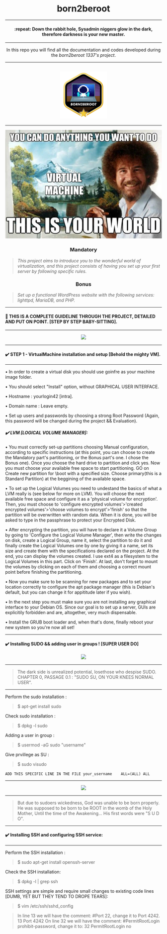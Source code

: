 <h1 align=center>
	<b>born2beroot</b>
</h1>

---

<h4 align=center>
	 :repeat: Down the rabbit hole, Sysadmin niggers glow in the dark, therefore darkness is your new master.	
</h4>

---

<p align=center>
	In this repo you will find all the documentation and codes developed during the <i>born2beroot 1337's project</i>.
</p>

---

<div align=center>
<h2>
<img src=https://github.com/ablaamim/Born2BeRoot/blob/main/SRC/born2berootm.png alt=ablaamim's 42Project Badge/>
</div>

---


<div align=center>
<img src=https://github.com/ablaamim/Born2BeRoot/blob/main/SRC/your-world%20(1).png alt=ablaamim's 42Project/>
</div>

<h3 align=center>
Mandatory
</h3>

> <i>This project aims to introduce you to the wonderful world of virtualization, and this project consists of having you set up your first server by following specific rules.</i>

<p align=center>

</p>


<h3 align=center>
Bonus
</h3>

> <i>Set up a functional WordPress website with the following services: lighttpd, MariaDB, and PHP.</i>
<p align=center>

</p>

---

#### :100: THIS IS A COMPLETE GUIDELINE THROUGH THE PROJECT, DETAILED AND PUT ON POINT. [STEP BY STEP BABY-SITTING].

---

</p>
<p align="center">
<img src="https://c.tenor.com/kdxBs6f6YloAAAAC/system-failure.gif" width="500">
<p/>

---

#### :heavy_check_mark: STEP 1 - VirtualMachine installation and setup [Behold the mighty VM].

---

• In order to create a virtual disk you should use goinfre as your machine image folder.

• You should select "Install" option, without GRAPHICAL USER INTERFACE.

• Hostname : yourlogin42 [intra].

• Domain name : Leave empty.

• Set up users and passwords by choosing a strong Root Password (Again, this password will be changed during the project && Evaluation).

##### :heavy_check_mark: LVM [LOGICAL VOLUME MANAGER]:

• You must correctly set-up partitions choosing Manual configuration, according to specific instructions (at this point, you can choose to create the Mandatory
part's partitioning, or the Bonus part's one. I chose the Bonus one).
Once you choose the hard drive to partition and click yes.
Now you must choose your available free space to start partitioning.
GO on Create new partition for \boot with a specified size.
Choose primary(this is a Standard Partition) at the beggining of the available space.

• To set up the Logical Volumes you need to undestand the basics of what a LVM really is (see below for more on LVM). 
You will choose the next available free space and configure it as a 'physical volume for encryption'. 
Then, you must choose to 'configure encrypted volumes'>'created encrypted volumes'>'choose volumes to encrypt'>'finish' so that the partition will be overwritten 
with random data. 
When it is done, you will be asked to type in the passphrase to protect your Encrypted Disk.

• After encrypting the partition, you will have to declare it a Volume Group by going to 'Configure the Logical Volume Manager',
then write the changes on disk, create a Logical Group, name it, select the partition to do it and finally create the Logical Volumes one by one by giving
it a name, set its size and create them with the specifications declared on the project. At the end, you can display the volumes created. 
I use ext4 as a filesystem to the Logical Volumes in this part. 
Click on 'Finish'. At last, don't forget to mount the volumes by clicking on each of them and choosing a correct mount point before finishing the partitioning.

• Now you make sure to be scanning for new packages and to set your location correctly to configure the apt package manager 
(this is Debian's default, but you can change it for appititude later if you wish).

• In the next step you must make sure you are not installing any graphical interface to your Debian OS. Since our goal is to set up a server, 
GUIs are explicitily forbidden and are, altogether, very much dispensable.

• Install the GRUB boot loader and, when that's done, finally reboot your new system so you're now all set!

---

#### :heavy_check_mark: Installing SUDO && adding user in groups ! [SUPER USER DO]

</p>
<p align="center">
<img src="https://c.tenor.com/hWqCOl0hEqAAAAAC/troll-linux.gif" width="350">
<p/>

---

> The dark side is unrealized potential, losethose who despise SUDO.
> CHAPTER 0, PASSAGE 0.1 : "SUDO SU, ON YOUR KNEES NORMAL USER".

---

Perform the sudo installation :

> $ apt-get install sudo

Check sudo installation :

> $ dpkg -l sudo

Adding a user in group :

> $ usermod -aG sudo "username"

Give prvillege as SU :

> $ sudo visudo

```
ADD THIS SPECIFIC LINE IN THE FILE your_username    ALL=(ALL) ALL
```

---

</p>
<p align="center">
<img src="https://i.redd.it/90wtchmn0zg51.jpg" width="350">
<p/>

---

> But due to sudoers wickedness, God was unable to be born properly. He was supposed to be born to be ROOT in the womb of the Holy Mother,
 Until the time of the Awakening... His first words were "S U D O".

---

#### :heavy_check_mark: Installing SSH and configuring SSH service:

---

Perform the SSH installation :

> $ sudo apt-get install openssh-server

Check the SSH installation:

> $ dpkg -l | grep ssh

SSH settings are simple and require small changes to existing code lines [DUMB, YET BUT THEY TEND TO DROPE TEARS]:

> $ vim /etc/ssh/sshd_config

> In line 13 we will have the comment: #Port 22, change it to Port 4242.
> 13	Port 4242
> On line 32 we will have the comment: #PermitRootLogin prohibit-password, change it to:
> 32	PermitRootLogin no







 